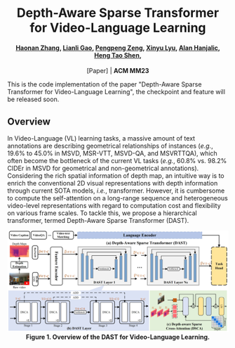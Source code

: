 <div align="center">
<h1>
<b>
Depth-Aware Sparse Transformer for Video-Language Learning
</b>
</h1>
<h4>
<a href="https://github.com/zchoi">Haonan Zhang</a>, <a href="https://lianligao.github.io/">Lianli Gao</a>, <a href="https://ppengzeng.github.io/">Pengpeng Zeng</a>, <a href="https://scholar.google.com/citations?hl=zh-CN&user=kVcO9R4AAAAJ&view_op=list_works&sortby=pubdate">Xinyu Lyu</a>, <a href="https://www.tudelft.nl/ewi/over-de-faculteit/afdelingen/intelligent-systems/multimedia-computing/people/alan-hanjalic/">Alan Hanjalic</a>, <a href="https://cfm.uestc.edu.cn/~shenht/">Heng Tao Shen</a>, 
</h4>

[Paper] | **ACM MM23** 
</div>
This is the code implementation of the paper "Depth-Aware Sparse Transformer for Video-Language Learning", the checkpoint and feature will be released soon.

## Overview 
In Video-Language (VL) learning tasks, a massive amount of text annotations are describing geometrical relationships of instances (_e.g._, 19.6% to 45.0% in MSVD, MSR-VTT, MSVD-QA, and MSVRTTQA), which often become the bottleneck of the current VL tasks (_e.g._, 60.8% vs. 98.2% CIDEr in MSVD for geometrical and non-geometrical annotations). Considering the rich spatial information of depth map, an intuitive way is to enrich the conventional 2D visual representations with depth information through current SOTA models, _i.e._, transformer. However, it is cumbersome to compute the self-attention on a long-range sequence and heterogeneous video-level representations with regard to computation cost and flexibility on various frame scales. To tackle this, we propose a hierarchical transformer, termed Depth-Aware Sparse Transformer (DAST). 

<p align="center">
    <img src=framework.png><br>
    <span><b>Figure 1. Overview of the DAST for Video-Language Learning.</b></span>
</p>

